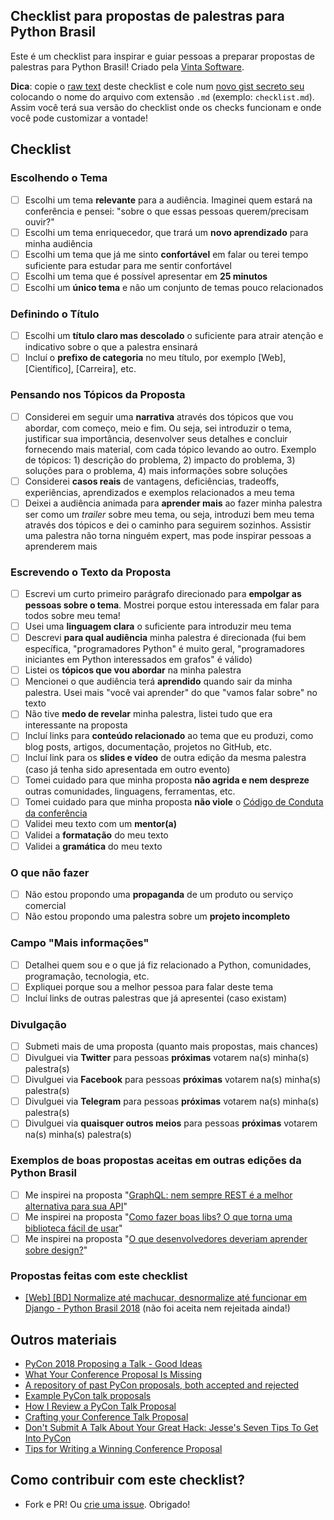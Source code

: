 ## Checklist para propostas de palestras para Python Brasil
Este é um checklist para inspirar e guiar pessoas a preparar propostas de palestras para Python Brasil! Criado pela [Vinta Software](https://www.vinta.com.br/).

**Dica**: copie o [raw text](https://raw.githubusercontent.com/vintasoftware/checklist-para-propostas-pybr/master/README.md) deste checklist e cole num [novo gist secreto seu](https://gist.github.com/) colocando o nome do arquivo com extensão `.md` (exemplo: `checklist.md`). Assim você terá sua versão do checklist onde os checks funcionam e onde você pode customizar a vontade!

## Checklist

### Escolhendo o Tema
- [ ] Escolhi um tema **relevante** para a audiência. Imaginei quem estará na conferência e pensei: "sobre o que essas pessoas querem/precisam ouvir?"
- [ ] Escolhi um tema enriquecedor, que trará um **novo aprendizado** para minha audiência
- [ ] Escolhi um tema que já me sinto **confortável** em falar ou terei tempo suficiente para estudar para me sentir confortável
- [ ] Escolhi um tema que é possível apresentar em **25 minutos**
- [ ] Escolhi um **único tema** e não um conjunto de temas pouco relacionados

### Definindo o Título
- [ ] Escolhi um **título claro mas descolado** o suficiente para atrair atenção e indicativo sobre o que a palestra ensinará
- [ ] Incluí o **prefixo de categoria** no meu título, por exemplo [Web], [Científico], [Carreira], etc.

### Pensando nos Tópicos da Proposta
- [ ] Considerei em seguir uma **narrativa** através dos tópicos que vou abordar, com começo, meio e fim. Ou seja, sei introduzir o tema, justificar sua importância, desenvolver seus detalhes e concluir fornecendo mais material, com cada tópico levando ao outro. Exemplo de tópicos: 1) descrição do problema, 2) impacto do problema, 3) soluções para o problema, 4) mais informações sobre soluções
- [ ] Considerei **casos reais** de vantagens, deficiências, tradeoffs, experiências, aprendizados e exemplos relacionados a meu tema
- [ ] Deixei a audiência animada para **aprender mais** ao fazer minha palestra ser como um *trailer* sobre meu tema, ou seja, introduzi bem meu tema através dos tópicos e dei o caminho para seguirem sozinhos. Assistir uma palestra não torna ninguém expert, mas pode inspirar pessoas a aprenderem mais

### Escrevendo o Texto da Proposta
- [ ] Escrevi um curto primeiro parágrafo direcionado para **empolgar as pessoas sobre o tema**. Mostrei porque estou interessada em falar para todos sobre meu tema!
- [ ] Usei uma **linguagem clara** o suficiente para introduzir meu tema
- [ ] Descrevi **para qual audiência** minha palestra é direcionada (fui bem específica, "programadores Python" é muito geral, "programadores iniciantes em Python interessados em grafos" é válido)
- [ ] Listei os **tópicos que vou abordar** na minha palestra
- [ ] Mencionei o que audiência terá **aprendido** quando sair da minha palestra. Usei mais "você vai aprender" do que "vamos falar sobre" no texto
- [ ] Não tive **medo de revelar** minha palestra, listei tudo que era interessante na proposta
- [ ] Incluí links para **conteúdo relacionado** ao tema que eu produzi, como blog posts, artigos, documentação, projetos no GitHub, etc.
- [ ] Incluí link para os **slides e vídeo** de outra edição da mesma palestra (caso já tenha sido apresentada em outro evento)
- [ ] Tomei cuidado para que minha proposta **não agrida e nem despreze** outras comunidades, linguagens, ferramentas, etc.
- [ ] Tomei cuidado para que minha proposta **não viole** o [Código de Conduta da conferência](https://2018.pythonbrasil.org.br/codigo-de-conduta/)
- [ ] Validei meu texto com um **mentor(a)**
- [ ] Validei a **formatação** do meu texto
- [ ] Validei a **gramática** do meu texto

### O que não fazer
- [ ] Não estou propondo uma **propaganda** de um produto ou serviço comercial
- [ ] Não estou propondo uma palestra sobre um **projeto incompleto**

### Campo "Mais informações"
- [ ] Detalhei quem sou e o que já fiz relacionado a Python, comunidades, programação, tecnologia, etc.
- [ ] Expliquei porque sou a melhor pessoa para falar deste tema
- [ ] Incluí links de outras palestras que já apresentei (caso existam)

### Divulgação
- [ ] Submeti mais de uma proposta (quanto mais propostas, mais chances)
- [ ] Divulguei via **Twitter** para pessoas **próximas** votarem na(s) minha(s) palestra(s)
- [ ] Divulguei via **Facebook** para pessoas **próximas** votarem na(s) minha(s) palestra(s)
- [ ] Divulguei via **Telegram** para pessoas **próximas** votarem na(s) minha(s) palestra(s)
- [ ] Divulguei via **quaisquer outros meios** para pessoas **próximas** votarem na(s) minha(s) palestra(s)

### Exemplos de boas propostas aceitas em outras edições da Python Brasil
- [ ] Me inspirei na proposta "[GraphQL: nem sempre REST é a melhor alternativa para sua API](https://speakerfight.com/events/python-brasil-13-palestras/#graphql-nem-sempre-rest-e-a-melhor-alternativa-para-sua-api)"
- [ ] Me inspirei na proposta "[Como fazer boas libs? O que torna uma biblioteca fácil de usar](https://speakerfight.com/events/python-brasil12-apresentacoes/#como-fazer-boas-libs-o-que-torna-uma-biblioteca-facil-de-usar-3)"
- [ ] Me inspirei na proposta "[O que desenvolvedores deveriam aprender sobre design?](https://speakerfight.com/events/python-brasil-13-palestras/#o-que-desenvolvedores-deveriam-aprender-sobre-design)"

### Propostas feitas com este checklist
- [[Web] [BD] Normalize até machucar, desnormalize até funcionar em Django - Python Brasil 2018](https://speakerfight.com/events/python-brasil-2018-palestras/#web-bd-normalize-ate-machucar-desnormalize-ate-funcionar-em-django) (não foi aceita nem rejeitada ainda!)

## Outros materiais
- [PyCon 2018 Proposing a Talk - Good Ideas](https://us.pycon.org/2018/speaking/talks/)
- [What Your Conference Proposal Is Missing](http://www.sarahmei.com/blog/2014/04/07/what-your-conference-proposal-is-missing/)
- [A repository of past PyCon proposals, both accepted and rejected](https://github.com/akaptur/pycon-proposals)
- [Example PyCon talk proposals](http://rhodesmill.org/brandon/2013/example-pycon-proposals/)
- [How I Review a PyCon Talk Proposal](https://doughellmann.com/blog/2011/10/18/how-i-review-a-pycon-talk-proposal/)
- [Crafting your Conference Talk Proposal](http://procrastinatingdev.com/programming/crafting-your-conference-talk-proposal/)
- [Don't Submit A Talk About Your Great Hack: Jesse's Seven Tips To Get Into PyCon](https://emptysqua.re/blog/seven-tips-for-pycon/)
- [Tips for Writing a Winning Conference Proposal](http://twist.elearningguild.net/2014/04/tips-for-writing-a-winning-conference-proposal/)

## Como contribuir com este checklist?
- Fork e PR! Ou [crie uma issue](https://github.com/vintasoftware/checklist-para-propostas-pybr/issues). Obrigado!
